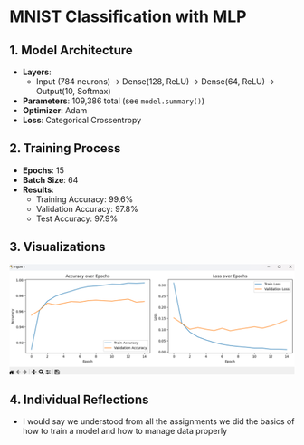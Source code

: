 # MNIST Classification with MLP

## 1. Model Architecture
- **Layers**: 
  - Input (784 neurons) → Dense(128, ReLU) → Dense(64, ReLU) → Output(10, Softmax)
- **Parameters**: 109,386 total (see `model.summary()`)
- **Optimizer**: Adam
- **Loss**: Categorical Crossentropy

## 2. Training Process
- **Epochs**: 15
- **Batch Size**: 64
- **Results**:
  - Training Accuracy: 99.6%
  - Validation Accuracy: 97.8% 
  - Test Accuracy: 97.9%


## 3. Visualizations
![Training Curves](training_curves.png)  

## 4. Individual Reflections
- I would say we understood from all the assignments we did the basics of how to train a model and how to manage data properly